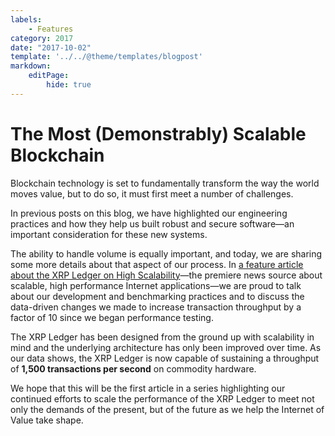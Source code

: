 ```yaml
---
labels:
    - Features
category: 2017
date: "2017-10-02"
template: '../../@theme/templates/blogpost'
markdown:
    editPage:
        hide: true
---
```

# The Most (Demonstrably) Scalable Blockchain

Blockchain technology is set to fundamentally transform the way the world moves value, but to do so, it must first meet a number of challenges.

In previous posts on this blog, we have highlighted our engineering practices and how they help us built robust and secure software—an important consideration for these new systems.

The ability to handle volume is equally important, and today, we are sharing some more details about that aspect of our process. In [a feature article about the XRP Ledger on High Scalability](http://highscalability.com/blog/2017/10/2/ripple-the-most-demonstrably-scalable-blockchain.html)—the premiere news source about scalable, high performance Internet applications—we are proud to talk about our development and benchmarking practices and to discuss the data-driven changes we made to increase transaction throughput by a factor of 10 since we began performance testing.

The XRP Ledger has been designed from the ground up with scalability in mind and the underlying architecture has only been improved over time. As our data shows, the XRP Ledger is now capable of sustaining a throughput of **1,500 transactions per second** on commodity hardware.

We hope that this will be the first article in a series highlighting our continued efforts to scale the performance of the XRP Ledger to meet not only the demands of the present, but of the future as we help the Internet of Value take shape.

